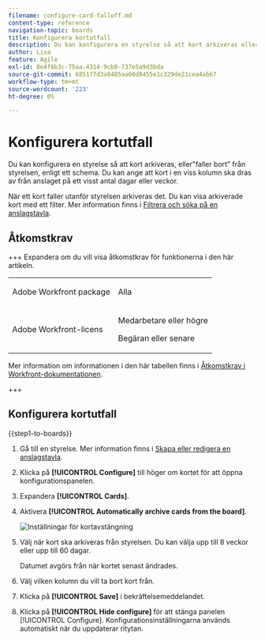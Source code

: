 ```yaml
---
filename: configure-card-falloff.md
content-type: reference
navigation-topic: boards
title: Konfigurera kortutfall
description: Du kan konfigurera en styrelse så att kort arkiveras eller faller bort från styrelsen enligt ett schema.
author: Lisa
feature: Agile
exl-id: 0e4f6b3c-75aa-4314-9cb0-737e5a9d3bda
source-git-commit: 685177d3a8485aa60d8455e1c329de21cea4abb7
workflow-type: tm+mt
source-wordcount: '223'
ht-degree: 0%

---
```


# Konfigurera kortutfall

Du kan konfigurera en styrelse så att kort arkiveras, eller&quot;faller bort&quot; från styrelsen, enligt ett schema. Du kan ange att kort i en viss kolumn ska dras av från anslaget på ett visst antal dagar eller veckor.

När ett kort faller utanför styrelsen arkiveras det. Du kan visa arkiverade kort med ett filter. Mer information finns i [Filtrera och söka på en anslagstavla](/help/quicksilver/agile/get-started-with-boards/filter-search-in-board.md).

## Åtkomstkrav

+++ Expandera om du vill visa åtkomstkrav för funktionerna i den här artikeln.

<table style="table-layout:auto"> 
 <col> 
 <col> 
 <tbody> 
  <tr> 
   <td role="rowheader">Adobe Workfront package</td> 
   <td> <p>Alla</p> </td> 
  </tr> 
  <tr> 
   <td role="rowheader">Adobe Workfront-licens</td> 
   <td> 
   <p>Medarbetare eller högre</p> 
   <p>Begäran eller senare</p>
   </td> 
  </tr> 
 </tbody> 
</table>

Mer information om informationen i den här tabellen finns i [Åtkomstkrav i Workfront-dokumentationen](/help/quicksilver/administration-and-setup/add-users/access-levels-and-object-permissions/access-level-requirements-in-documentation.md).

+++

## Konfigurera kortutfall

{{step1-to-boards}}

1. Gå till en styrelse. Mer information finns i [Skapa eller redigera en anslagstavla](../../agile/get-started-with-boards/create-edit-board.md).
1. Klicka på **[!UICONTROL Configure]** till höger om kortet för att öppna konfigurationspanelen.
1. Expandera **[!UICONTROL Cards]**.
1. Aktivera **[!UICONTROL Automatically archive cards from the board]**.

   ![Inställningar för kortavstängning](assets/card-falloff-switch.png)

1. Välj när kort ska arkiveras från styrelsen. Du kan välja upp till 8 veckor eller upp till 60 dagar.

   Datumet avgörs från när kortet senast ändrades.

1. Välj vilken kolumn du vill ta bort kort från.
1. Klicka på **[!UICONTROL Save]** i bekräftelsemeddelandet.
1. Klicka på **[!UICONTROL Hide configure]** för att stänga panelen [!UICONTROL Configure]. Konfigurationsinställningarna används automatiskt när du uppdaterar ritytan.
